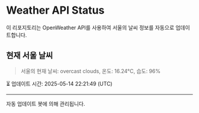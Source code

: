 
# Weather API Status

이 리포지토리는 OpenWeather API를 사용하여 서울의 날씨 정보를 자동으로 업데이트합니다.

## 현재 서울 날씨
> 서울의 현재 날씨: overcast clouds, 온도: 16.24°C, 습도: 96%

⏳ 업데이트 시간: 2025-05-14 22:21:49 (UTC)

---
자동 업데이트 봇에 의해 관리됩니다.
